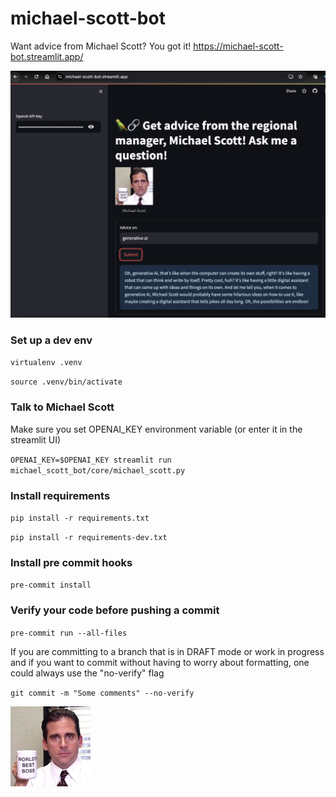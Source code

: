 # michael-scott-bot

Want advice from Michael Scott? You got it! https://michael-scott-bot.streamlit.app/ 

![Alt Text](https://github.com/anupamamurthi/michael-scott-bot/blob/main/michael_scott_bot_app.png)

### Set up a dev env
`virtualenv .venv`

`source .venv/bin/activate`

### Talk to Michael Scott

Make sure you set OPENAI_KEY environment variable (or enter it in the streamlit UI)

`OPENAI_KEY=$OPENAI_KEY streamlit run michael_scott_bot/core/michael_scott.py`

### Install requirements
`pip install -r requirements.txt`

`pip install -r requirements-dev.txt`


### Install pre commit hooks
`pre-commit install`


### Verify your code before pushing a commit
`pre-commit run --all-files`

If you are committing to a branch that is in DRAFT mode or work in progress and if you want to commit without having to worry about formatting, one could always use the "no-verify" flag

`git commit -m "Some comments" --no-verify`


![Alt Text](https://github.com/anupamamurthi/michael-scott-bot/blob/main/michael_scott.jpg)

